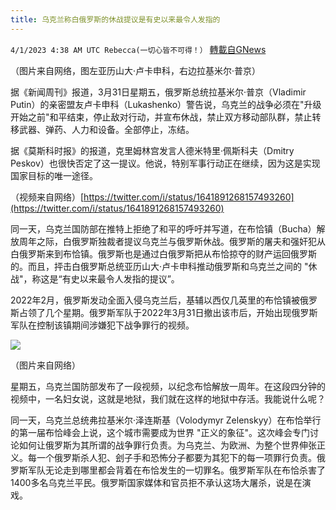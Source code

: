 ```yaml
---
title: 乌克兰称白俄罗斯的休战提议是有史以来最令人发指的
---
```

`4/1/2023 4:38 AM UTC Rebecca(一切心皆不可得！）` [轉載自GNews](https://gnews.org/articles/1064347)

        
（图片来自网络，图左亚历山大·卢卡申科，右边拉基米尔·普京）

据《新闻周刊》报道，3月31日星期五，俄罗斯总统拉基米尔·普京（Vladimir Putin）的亲密盟友卢卡申科（Lukashenko）警告说，乌克兰的战争必须在"升级开始之前"和平结束，停止敌对行动，并宣布休战，禁止双方移动部队群，禁止转移武器、弹药、人力和设备。全部停止，冻结。

据《莫斯科时报》的报道，克里姆林宫发言人德米特里·佩斯科夫（Dmitry Peskov）也很快否定了这一提议。他说，特别军事行动正在继续，因为这是实现国家目标的唯一途径。
         

（视频来自网络）[https://twitter.com/i/status/1641891268157493260](https://twitter.com/i/status/1641891268157493260)

同一天，乌克兰国防部在推特上拒绝了和平的呼吁并写道，在布恰镇（Bucha）解放周年之际，白俄罗斯独裁者提议乌克兰与俄罗斯休战。俄罗斯的屠夫和强奸犯从白俄罗斯来到布恰镇。俄罗斯也是通过白俄罗斯把从布恰掠夺的财产运回俄罗斯的。而且，抨击白俄罗斯总统亚历山大·卢卡申科推动俄罗斯和乌克兰之间的 "休战"，称这是“有史以来最令人发指的提议”。

2022年2月，俄罗斯发动全面入侵乌克兰后，基辅以西仅几英里的布恰镇被俄罗斯占领了几个星期。俄罗斯军队于2022年3月31日撤出该市后，开始出现俄罗斯军队在控制该镇期间涉嫌犯下战争罪行的视频。
         

![](https://i.imgur.com/vJdAL7x.jpg)


（图片来自网络）

星期五，乌克兰国防部发布了一段视频，以纪念布恰解放一周年。在这段四分钟的视频中，一名妇女说，这就是地狱，我们就在这样的地狱中存活。我能说什么呢？


同一天，乌克兰总统弗拉基米尔·泽连斯基（Volodymyr Zelenskyy）在布恰举行的第一届布恰峰会上说，这个城市需要成为世界 "正义的象征"。这次峰会专门讨论如何让俄罗斯为其所谓的战争罪行负责。为乌克兰、为欧洲、为整个世界伸张正义。每一个俄罗斯杀人犯、刽子手和恐怖分子都要为其犯下的每一项罪行负责。俄罗斯军队无论走到哪里都会背着在布恰发生的一切罪名。俄罗斯军队在布恰杀害了1400多名乌克兰平民。俄罗斯国家媒体和官员拒不承认这场大屠杀，说是在演戏。




